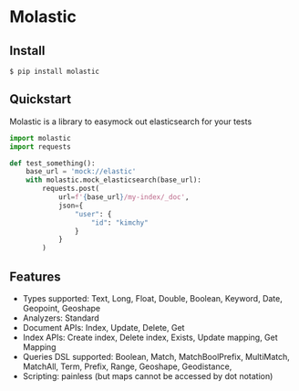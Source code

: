 # Molastic

## Install

```console
$ pip install molastic
```

## Quickstart

Molastic is a library to easymock out elasticsearch for your tests

```python
import molastic
import requests

def test_something():
    base_url = 'mock://elastic'
    with molastic.mock_elasticsearch(base_url):
        requests.post(
            url=f'{base_url}/my-index/_doc',
            json={ 
                "user": {
                    "id": "kimchy"
                } 
            }
        )
```

## Features

- Types supported: Text, Long, Float, Double, Boolean, Keyword, Date, Geopoint, Geoshape
- Analyzers: Standard
- Document APIs: Index, Update, Delete, Get
- Index APIs: Create index, Delete index, Exists, Update mapping, Get Mapping
- Queries DSL supported: Boolean, Match, MatchBoolPrefix, MultiMatch, MatchAll, Term, Prefix, Range, Geoshape, Geodistance, 
- Scripting: painless (but maps cannot be accessed by dot notation)
